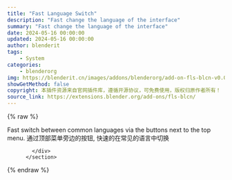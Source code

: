 ```yaml
---
title: "Fast Language Switch"
description: "Fast change the language of the interface"
summary: "Fast change the language of the interface"
date: 2024-05-16 00:00:00
updated: 2024-05-16 00:00:00
author: blenderit
tags: 
    - System
categories:
    - blenderorg
img: https://blenderit.cn/images/addons/blenderorg/add-on-fls-blcn-v0.0.5.png
showGetMethod: false
copyright: 本插件资源来自官网插件库，遵循开源协议，可免费使用，版权归原作者所有！
source_link: https://extensions.blender.org/add-ons/fls-blcn/
---
```


{% raw %}
<section id="about" class="mt-3">
            <div class="box style-rich-text">
              <p>Fast switch between common languages via the buttons next to the top menu.
通过顶部菜单旁边的按钮, 快速的在常见的语言中切换</p>

            </div>
          </section>
<div style="display: none">blenderorg</div>
{% endraw %}